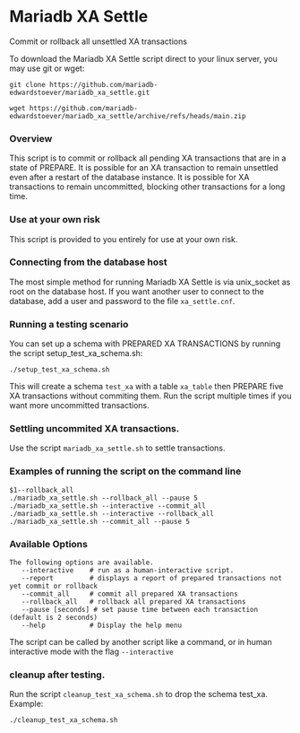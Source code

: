 # Mariadb XA Settle
Commit or rollback all unsettled XA transactions

To download the Mariadb XA Settle script direct to your linux server, you may use git or wget:
```
git clone https://github.com/mariadb-edwardstoever/mariadb_xa_settle.git
```
```
wget https://github.com/mariadb-edwardstoever/mariadb_xa_settle/archive/refs/heads/main.zip
```

### Overview
This script is to commit or rollback all pending XA transactions that are in a state of PREPARE. It is possible for an XA transaction to remain unsettled even after a restart of the database instance. It is possible for XA transactions to remain uncommitted, blocking other transactions for a long time.

### Use at your own risk
This script is provided to you entirely for use at your own risk.

### Connecting from the database host
The most simple method for running Mariadb XA Settle is via unix_socket as root on the database host. If you want another user to connect to the database, add a user and password to the file `xa_settle.cnf`.

### Running a testing scenario
You can set up a schema with PREPARED XA TRANSACTIONS by running the script setup_test_xa_schema.sh:
```
./setup_test_xa_schema.sh
```
This will create a schema `test_xa` with a table `xa_table` then PREPARE five XA transactions without commiting them. Run the script multiple times if you want more uncommitted transactions.

### Settling uncommited XA transactions.

Use the script `mariadb_xa_settle.sh` to settle transactions.

### Examples of running the script on the command line
```
$1--rollback_all
./mariadb_xa_settle.sh --rollback_all --pause 5
./mariadb_xa_settle.sh --interactive --commit_all
./mariadb_xa_settle.sh --interactive --rollback_all
./mariadb_xa_settle.sh --commit_all --pause 5
```

### Available Options
```
The following options are available.
   --interactive    # run as a human-interactive script.
   --report         # displays a report of prepared transactions not yet commit or rollback
   --commit_all     # commit all prepared XA transactions
   --rollback_all   # rollback all prepared XA transactions
   --pause [seconds] # set pause time between each transaction (default is 2 seconds)
   --help           # Display the help menu
```
The script can be called by another script like a command, or in human interactive mode with the flag `--interactive`

### cleanup after testing.
Run the script `cleanup_test_xa_schema.sh` to drop the schema test_xa. Example:
```
./cleanup_test_xa_schema.sh
```

